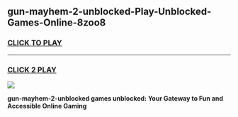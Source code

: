 
## gun-mayhem-2-unblocked-Play-Unblocked-Games-Online-8zoo8
<h3>
<a href="https://premium76.site?title=gun-mayhem-2-unblocked&ref=24A">CLICK TO PLAY</a></h3>
<hr>

<h3>
<a href="https://premium76.site?title=gun-mayhem-2-unblocked&ref=24A">CLICK 2 PLAY</a>
  
</h3>

<a href="https://premium76.site?title=gun-mayhem-2-unblocked&ref=24A"><img src="https://clearcache.store/games.png"></a>


**gun-mayhem-2-unblocked games unblocked: Your Gateway to Fun and Accessible Online Gaming**
